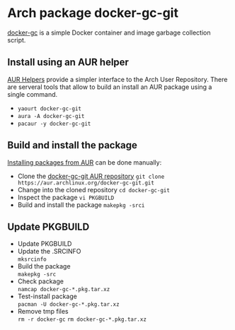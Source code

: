 # Arch package docker-gc-git

[docker-gc](https://github.com/spotify/docker-gc) is a simple Docker container and image garbage collection script.


## Install using an AUR helper

[AUR Helpers](https://wiki.archlinux.org/index.php/AUR_helpers) provide a simpler interface to the Arch User Repository. There are serveral tools that allow to build an install an AUR package using a single command.

* `yaourt docker-gc-git`
* `aura -A docker-gc-git`
* `pacaur -y docker-gc-git`

## Build and install the package

[Installing packages from AUR](https://wiki.archlinux.org/index.php/AUR_User_Guidelines#Installing_packages) can be done manually:

* Clone the [docker-gc-git AUR repository](https://aur.archlinux.org/docker-gc-git.git)
  `git clone https://aur.archlinux.org/docker-gc-git.git`
* Change into the cloned repository
  `cd docker-gc-git`
* Inspect the package
  `vi PKGBUILD`
* Build and install the package
  `makepkg -srci`

## Update PKGBUILD

* Update PKGBUILD  
* Update the .SRCINFO  
  `mksrcinfo`
* Build the package  
  `makepkg -src`
* Check package  
  `namcap docker-gc-*.pkg.tar.xz`
* Test-install package  
  `pacman -U docker-gc-*.pkg.tar.xz`
* Remove tmp files  
  `rm -r docker-gc`
  `rm docker-gc-*.pkg.tar.xz`
